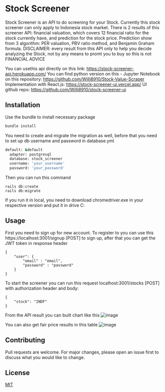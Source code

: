 # Stock Screener

Stock Screener is an API to do screening for your Stock. Currently this stock screener can only apply to Indonesia stock market. 
There is 2 results of this screener API: financial valuation, which covers 12 financial ratio for the stock currently have, and prediction for the stock price. Prediction show from 3 algorithm: PER valuation, PBV ratio method, and Benjamin Graham formula. 
DISCLAIMER: every result from this API only to help you decide analyzing the Stock, not by any means to promt you to buy so this is not FINANCIAL ADVICE

You can usethis api directly on this link: https://stock-screener-api.herokuapp.com/
You can find python version on this - Jupyter Notebook on this repository: https://github.com/Willi8910/Stock-Value-Scraper
Implementation with React.js: https://stock-screener-ui.vercel.app/
UI github repo: https://github.com/Willi8910/stock-screener-ui

## Installation

Use the bundle to install necessary package

```bash 
bundle install
```

You need to create and migrate the migration as well, before that you need to set up db username and password in database.yml
```bash 
default: &default
  adapter: postgresql
  database: stock_screener
  username: 'your_username'
  password: 'your_password'
```

Then you can run this command

``` 
rails db:create
rails db:migrate
```

If you run it in local, you need to download chromedriver.exe in your respective version and put it in drive C:


## Usage

First you need to sign up for new account. To register to you can use this https://localhost:3001/signup [POST] to sign up, after that you can get the JWT token in response header
```
{
    "user": {
        "email" : "email",
        "password" : "password"
    }
}
```

To start the screener you can run this request localhost:3001/stocks [POST] with authorization header and body:
```
{
    "stock": "INDF"
}
```

From the API result you can built chart like this
![image](https://user-images.githubusercontent.com/16332498/152307104-bc8bb58b-45bf-4ab4-aa65-1012207f7308.png)

You can also get fair price results in this table
![image](https://user-images.githubusercontent.com/16332498/152307281-1a8ad128-4919-4f80-a2d2-bdcd9c769099.png)


## Contributing
Pull requests are welcome. For major changes, please open an issue first to discuss what you would like to change.

## License
[MIT](https://choosealicense.com/licenses/mit/)
